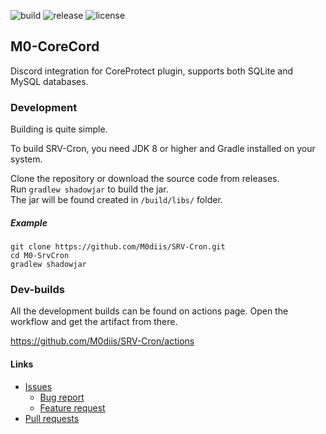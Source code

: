 <!-- Variables -->

[resourceId]: 00000

[buildImage]: https://github.com/M0diis/M0-CoreCord/actions/workflows/gradle.yml/badge.svg
[releaseImage]: https://img.shields.io/github/v/release/M0diis/SRV-Cron.svg?label=github%20release
[updatedImage]: https://badges.pufler.dev/updated/M0diis/SRV-Cron
[licenseImage]: https://img.shields.io/github/license/M0diis/SRV-Cron.svg

<!-- End of variables block -->

![build][buildImage] ![release][releaseImage] ![license][licenseImage]

## M0-CoreCord
Discord integration for CoreProtect plugin, supports both SQLite and MySQL databases.

### Development
Building is quite simple.

To build SRV-Cron, you need JDK 8 or higher and Gradle installed on your system.

Clone the repository or download the source code from releases.  
Run `gradlew shadowjar` to build the jar.  
The jar will be found created in `/build/libs/` folder. 

##### Example
```
git clone https://github.com/M0diis/SRV-Cron.git
cd M0-SrvCron
gradlew shadowjar
```

### Dev-builds

All the development builds can be found on actions page.
Open the workflow and get the artifact from there.

https://github.com/M0diis/SRV-Cron/actions

#### Links

- [Issues](https://github.com/M0diis/SRV-Cron/issues)
  - [Bug report](https://github.com/M0diis/SRV-Cron/issues/new?assignees=&labels=bug&template=bug_report.md&title=)
  - [Feature request](https://github.com/M0diis/SRV-Cron/issues/new?assignees=&labels=enhancement&template=feature.md)
- [Pull requests](https://github.com/M0diis/SRV-Cron/pulls)